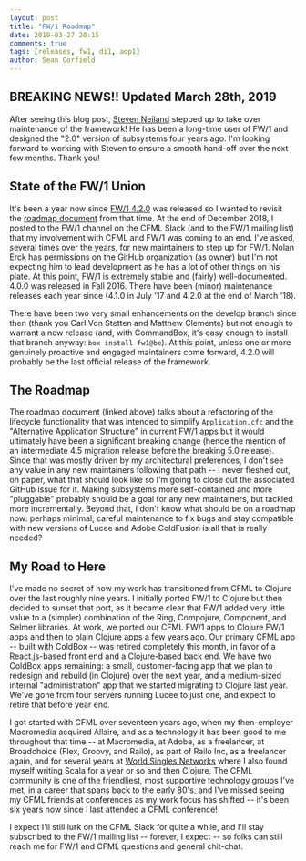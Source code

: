 ```yaml
---
layout: post
title: "FW/1 Roadmap"
date: 2019-03-27 20:15
comments: true
tags: [releases, fw1, di1, aop1]
author: Sean Corfield
---
```

## BREAKING NEWS!! Updated March 28th, 2019

After seeing this blog post, [Steven Neiland](https://github.com/sneiland) stepped up to take over maintenance of the framework! He has been a long-time user of FW/1 and designed the "2.0" version of subsystems four years ago. I'm looking forward to working with Steven to ensure a smooth hand-off over the next few months. Thank you!

## State of the FW/1 Union

It's been a year now since [FW/1 4.2.0](https://github.com/framework-one/fw1/releases/tag/v4.2.0) was released so I wanted to revisit the [roadmap document](http://framework-one.github.io/documentation/4.2/roadmap.html) from that time. At the end of December 2018, I posted to the FW/1 channel on the CFML Slack (and to the FW/1 mailing list) that my involvement with CFML and FW/1 was coming to an end. I've asked, several times over the years, for new maintainers to step up for FW/1. Nolan Erck has permissions on the GitHub organization (as owner) but I'm not expecting him to lead development as he has a lot of other things on his plate. At this point, FW/1 is extremely stable and (fairly) well-documented. 4.0.0 was released in Fall 2016. There have been (minor) maintenance releases each year since (4.1.0 in July '17 and 4.2.0 at the end of March '18).

There have been two very small enhancements on the develop branch since then (thank you Carl Von Stetten and Matthew Clemente) but not enough to warrant a new release (and, with CommandBox, it's easy enough to install that branch anyway: `box install fw1@be`). At this point, unless one or more genuinely proactive and engaged maintainers come forward, 4.2.0 will probably be the last official release of the framework.

## The Roadmap

The roadmap document (linked above) talks about a refactoring of the lifecycle functionality that was intended to simplify `Application.cfc` and the "Alternative Application Structure" in current FW/1 apps but it would ultimately have been a significant breaking change (hence the mention of an intermediate 4.5 migration release before the breaking 5.0 release). Since that was mostly driven by my architectural preferences, I don't see any value in any new maintainers following that path -- I never fleshed out, on paper, what that should look like so I'm going to close out the associated GitHub issue for it. Making subsystems more self-contained and more "pluggable" probably should be a goal for any new maintainers, but tackled more incrementally. Beyond that, I don't know what should be on a roadmap now: perhaps minimal, careful maintenance to fix bugs and stay compatible with new versions of Lucee and Adobe ColdFusion is all that is really needed?

## My Road to Here

I've made no secret of how my work has transitioned from CFML to Clojure over the last roughly nine years. I initially ported FW/1 to Clojure but then decided to sunset that port, as it became clear that FW/1 added very little value to a (simpler) combination of the Ring, Compojure, Component, and Selmer libraries. At work, we ported our CFML FW/1 apps to Clojure FW/1 apps and then to plain Clojure apps a few years ago. Our primary CFML app -- built with ColdBox -- was retired completely this month, in favor of a React.js-based front end and a Clojure-based back end. We have two ColdBox apps remaining: a small, customer-facing app that we plan to redesign and rebuild (in Clojure) over the next year, and a medium-sized internal "administration" app that we started migrating to Clojure last year. We've gone from four servers running Lucee to just one, and expect to retire that before year end.

I got started with CFML over seventeen years ago, when my then-employer Macromedia acquired Allaire, and as a technology it has been good to me throughout that time -- at Macromedia, at Adobe, as a freelancer, at Broadchoice (Flex, Groovy, and Railo), as part of Railo Inc, as a freelancer again, and for several years at [World Singles Networks](https://worldsinglesnetworks.com) where I also found myself writing Scala for a year or so and then Clojure. The CFML community is one of the friendliest, most supportive technology groups I've met, in a career that spans back to the early 80's, and I've missed seeing my CFML friends at conferences as my work focus has shifted -- it's been six years now since I last attended a CFML conference!

I expect I'll still lurk on the CFML Slack for quite a while, and I'll stay subscribed to the FW/1 mailing list -- forever, I expect -- so folks can still reach me for FW/1 and CFML questions and general chit-chat.
